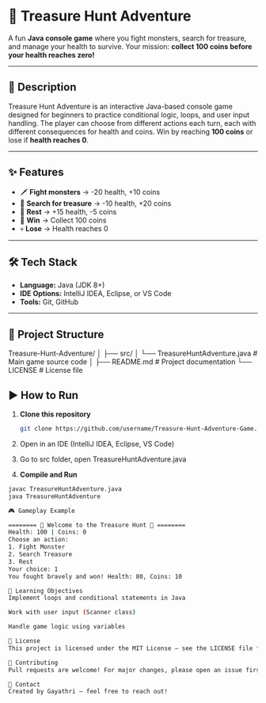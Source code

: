 # 🎯 Treasure Hunt Adventure

A fun **Java console game** where you fight monsters, search for treasure, and manage your health to survive. Your mission: **collect 100 coins before your health reaches zero!**

---

## 📜 Description
Treasure Hunt Adventure is an interactive Java-based console game designed for beginners to practice conditional logic, loops, and user input handling. The player can choose from different actions each turn, each with different consequences for health and coins. Win by reaching **100 coins** or lose if **health reaches 0**.

---

## ✨ Features
- 🗡 **Fight monsters** → -20 health, +10 coins  
- 💎 **Search for treasure** → -10 health, +20 coins  
- 🛌 **Rest** → +15 health, -5 coins  
- 🎯 **Win** → Collect 100 coins  
- 💀 **Lose** → Health reaches 0  

---

## 🛠 Tech Stack
- **Language:** Java (JDK 8+)  
- **IDE Options:** IntelliJ IDEA, Eclipse, or VS Code  
- **Tools:** Git, GitHub  

---

## 📂 Project Structure
Treasure-Hunt-Adventure/
│
├── src/
│ └── TreasureHuntAdventure.java # Main game source code
│
├── README.md # Project documentation
└── LICENSE # License file


## ▶ How to Run
1. **Clone this repository**
   ```bash
   git clone https://github.com/username/Treasure-Hunt-Adventure-Game.git
2. Open in an IDE (IntelliJ IDEA, Eclipse, VS Code)

3. Go to src folder, open TreasureHuntAdventure.java

4. **Compile and Run**

```bash
javac TreasureHuntAdventure.java
java TreasureHuntAdventure

🎮 Gameplay Example

======== 🎉 Welcome to the Treasure Hunt 🎉 ========
Health: 100 | Coins: 0
Choose an action:
1. Fight Monster
2. Search Treasure
3. Rest
Your choice: 1
You fought bravely and won! Health: 80, Coins: 10

📌 Learning Objectives
Implement loops and conditional statements in Java

Work with user input (Scanner class)

Handle game logic using variables

📜 License
This project is licensed under the MIT License – see the LICENSE file for details.

🤝 Contributing
Pull requests are welcome! For major changes, please open an issue first to discuss what you would like to change.

📧 Contact
Created by Gayathri – feel free to reach out!










